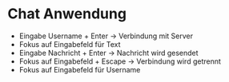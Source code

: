 # Chat Anwendung

- Eingabe Username + Enter -> Verbindung mit Server
- Fokus auf Eingabefeld für Text
- Eingabe Nachricht + Enter -> Nachricht wird gesendet
- Fokus auf Eingabefeld + Escape -> Verbindung wird getrennt
- Fokus auf Eingabefeld für Username